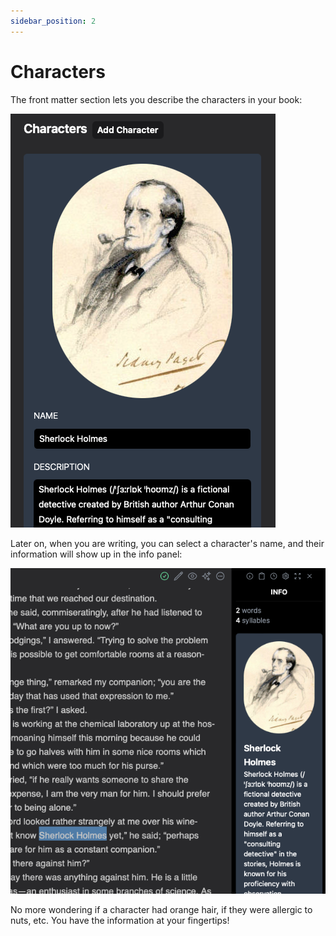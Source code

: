 ```yaml
---
sidebar_position: 2
---
```


# Characters

The front matter section lets you describe the characters in your book:

![Screenshot of a front matter characters section](/img/ss/character.png)

Later on, when you are writing, you can select a character's name, and their information will show up in the info panel:

![Screenshot of a characters info](/img/ss/character-info.png)

No more wondering if a character had orange hair, if they were allergic to nuts, etc. You have the information at your fingertips!